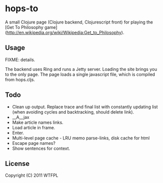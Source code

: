 # hops-to

A small Clojure page (Clojure backend, Clojurescript front) for
playing the [Get To Philosophy game]
(http://en.wikipedia.org/wiki/Wikipedia:Get_to_Philosophy).

## Usage

FIXME: details.

The backend uses Ring and runs a Jetty server. Loading the site brings
you to the only page. The page loads a single javascript file, which
is compiled from hops.cljs.

## Todo

* Clean up output. Replace trace and final list with constantly
  updating list (when avoiding cycles and backtracking, should delete
  link).
* __A__jax
* Make article names links.
* Load article in frame.
* Enter.
* Multi-level page cache - LRU memo parse-links, disk cache for html
* Escape page names?
* Show sentences for context.

## License

Copyright (C) 2011 WTFPL
